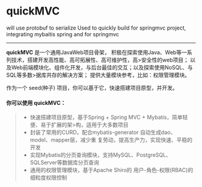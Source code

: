 # quickMVC
will use protobuf to serialize
Used to quickly build for springmvc project, integrating mybaitis spring and for springmvc

------

**quickMVC** 是一个通用JavaWeb项目骨架，
积极在探索使用Java、Web等一系列技术，搭建开发高性能、高可拓展性、高可维护性，高>安全性的web项目；
以及Web前端模块化、组件化开发，与后台最佳的交互；以及探索使用NoSQL、与SQL等多数>据库共存的解决方案；
提供大量模块参考，比如：权限管理模块。

作为一个 seed(种子) 项目，你可以基于它，快速搭建项目原型，并开发。

#### 你可以使用 **quickMVC**：

> * 快速搭建项目原型，基于Spring + Spring MVC + Mybatis，简单轻便、易于扩展的架>构，适用于大多数项目
> * 封装了常用的CURD，配合mybatis-generator 自动生成dao、model、mapper层，减少重
复劳动，提高生产力，实现快速、平稳的开发
> * 实现Mybatis的分页查询模块，支持MySQL、PostgreSQL、SQLServer等数据库分页查询
> * 通用的权限管理模块，基于Apache Shiro的 用户-角色-权限(RBAC)的细粒度权限控制
